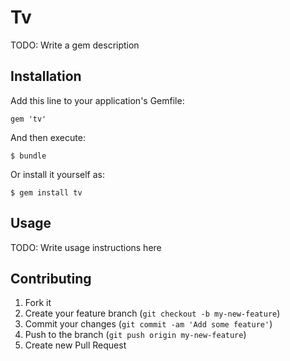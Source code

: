 # Tv

TODO: Write a gem description

## Installation

Add this line to your application's Gemfile:

    gem 'tv'

And then execute:

    $ bundle

Or install it yourself as:

    $ gem install tv

## Usage

TODO: Write usage instructions here

## Contributing

1. Fork it
2. Create your feature branch (`git checkout -b my-new-feature`)
3. Commit your changes (`git commit -am 'Add some feature'`)
4. Push to the branch (`git push origin my-new-feature`)
5. Create new Pull Request
